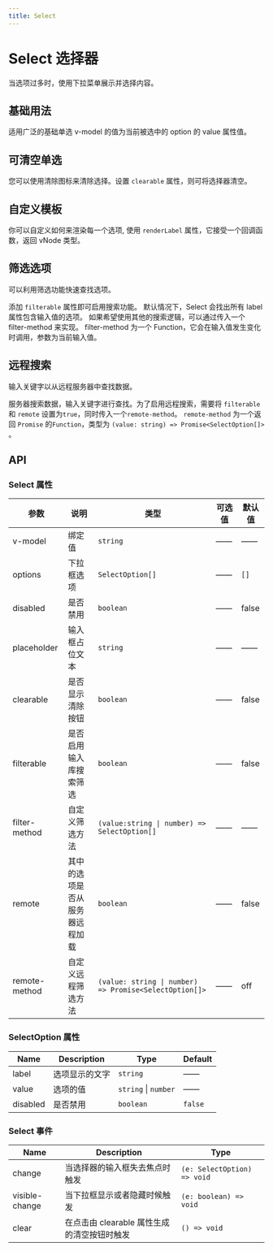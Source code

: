 ```yaml
---
title: Select
---
```


# Select 选择器

当选项过多时，使用下拉菜单展示并选择内容。

## 基础用法

适用广泛的基础单选 v-model 的值为当前被选中的 option 的 value 属性值。

<preview path="../demo/Select/basic.vue"></preview>

## 可清空单选

您可以使用清除图标来清除选择。设置 `clearable` 属性，则可将选择器清空。

<preview path="../demo/Select/clearable.vue"></preview>

## 自定义模板

你可以自定义如何来渲染每一个选项, 使用 `renderLabel` 属性，它接受一个回调函数，返回 vNode 类型。

<preview path="../demo/Select/customRender.vue"></preview>

## 筛选选项

可以利用筛选功能快速查找选项。

添加 `filterable` 属性即可启用搜索功能。 默认情况下，Select 会找出所有 label 属性包含输入值的选项。 如果希望使用其他的搜索逻辑，可以通过传入一个 filter-method 来实现。 filter-method 为一个 Function，它会在输入值发生变化时调用，参数为当前输入值。

<preview path="../demo/Select/filterable.vue"></preview>

## 远程搜索

输入关键字以从远程服务器中查找数据。

服务器搜索数据，输入关键字进行查找。为了启用远程搜索，需要将 `filterable` 和 `remote` 设置为`true`，同时传入一个`remote-method`。 `remote-method` 为一个返回 `Promise` 的`Function`，类型为 `(value: string) => Promise<SelectOption[]>` 。

<preview path="../demo/Select/remote.vue"></preview>

## API

### Select 属性

| 参数          | 说明                           | 类型                                                   | 可选值 | 默认值 |
| ------------- | ------------------------------ | ------------------------------------------------------ | ------ | ------ |
| v-model       | 绑定值                         | `string`                                               | ——     | ——     |
| options       | 下拉框选项                     | `SelectOption[]`                                       | ——     | `[]`   |
| disabled      | 是否禁用                       | `boolean`                                              | ——     | false  |
| placeholder   | 输入框占位文本                 | `string`                                               | ——     | ——     |
| clearable     | 是否显示清除按钮               | `boolean`                                              | ——     | false  |
| filterable    | 是否启用输入库搜索筛选         | `boolean`                                              | ——     | false  |
| filter-method | 自定义筛选方法                 | `(value:string \| number) => SelectOption[]`           | ——     | ——     |
| remote        | 其中的选项是否从服务器远程加载 | `boolean`                                              | ——     | false  |
| remote-method | 自定义远程筛选方法             | `(value: string \| number) => Promise<SelectOption[]>` | ——     | off    |

### SelectOption 属性

| Name     | Description    | Type                 | Default |
| -------- | -------------- | -------------------- | ------- |
| label    | 选项显示的文字 | `string`             | ——      |
| value    | 选项的值       | `string` \| `number` | ——      |
| disabled | 是否禁用       | `boolean`            | `false` |

### Select 事件

| Name           | Description                                 | Type                        |
| -------------- | ------------------------------------------- | --------------------------- |
| change         | 当选择器的输入框失去焦点时触发              | `(e: SelectOption) => void` |
| visible-change | 当下拉框显示或者隐藏时候触发                | `(e: boolean) => void`      |
| clear          | 在点击由 clearable 属性生成的清空按钮时触发 | `() => void`                |

